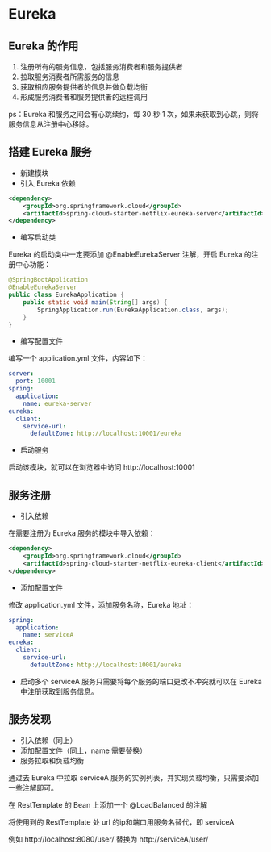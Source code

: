 # Eureka

## **Eureka 的作用**

1. 注册所有的服务信息，包括服务消费者和服务提供者
2. 拉取服务消费者所需服务的信息
3. 获取相应服务提供者的信息并做负载均衡
4. 形成服务消费者和服务提供者的远程调用

ps：Eureka 和服务之间会有心跳续约，每 30 秒 1 次，如果未获取到心跳，则将服务信息从注册中心移除。

## **搭建 Eureka 服务**

* 新建模块
* 引入 Eureka 依赖

```xml
<dependency>
    <groupId>org.springframework.cloud</groupId>
    <artifactId>spring-cloud-starter-netflix-eureka-server</artifactId>
</dependency>
```

* 编写启动类

Eureka 的启动类中一定要添加 @EnableEurekaServer 注解，开启 Eureka 的注册中心功能：

```java
@SpringBootApplication
@EnableEurekaServer
public class EurekaApplication {
    public static void main(String[] args) {
        SpringApplication.run(EurekaApplication.class, args);
    }
}
```

* 编写配置文件

编写一个 application.yml 文件，内容如下：

```yaml
server:
  port: 10001
spring:
  application:
    name: eureka-server
eureka:
  client:
    service-url: 
      defaultZone: http://localhost:10001/eureka
```

* 启动服务

启动该模块，就可以在浏览器中访问 http://localhost:10001

## **服务注册**

* 引入依赖

在需要注册为 Eureka 服务的模块中导入依赖：

```xml
<dependency>
    <groupId>org.springframework.cloud</groupId>
    <artifactId>spring-cloud-starter-netflix-eureka-client</artifactId>
</dependency>
```

* 添加配置文件

修改 application.yml 文件，添加服务名称，Eureka 地址：

```yaml
spring:
  application:
    name: serviceA
eureka:
  client:
    service-url:
      defaultZone: http://localhost:10001/eureka
```

* 启动多个 serviceA 服务只需要将每个服务的端口更改不冲突就可以在 Eureka 中注册获取到服务信息。

## **服务发现**

* 引入依赖（同上）
* 添加配置文件（同上，name 需要替换）
* 服务拉取和负载均衡

通过去 Eureka 中拉取 serviceA 服务的实例列表，并实现负载均衡，只需要添加一些注解即可。

在 RestTemplate 的 Bean 上添加一个 @LoadBalanced 的注解

将使用到的 RestTemplate 处 url 的ip和端口用服务名替代，即 serviceA

例如 http://localhost:8080/user/ 替换为 http://serviceA/user/
